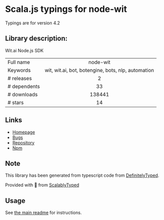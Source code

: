 
# Scala.js typings for node-wit

Typings are for version 4.2

## Library description:
Wit.ai Node.js SDK

|                    |                 |
| ------------------ | :-------------: |
| Full name          | node-wit |
| Keywords           | wit, wit.ai, bot, botengine, bots, nlp, automation |
| # releases         | 2 |
| # dependents       | 33 |
| # downloads        | 138441 |
| # stars            | 14 |

## Links
- [Homepage](https://github.com/wit-ai/node-wit#readme)
- [Bugs](https://github.com/wit-ai/node-wit/issues)
- [Repository](https://github.com/wit-ai/node-wit)
- [Npm](https://www.npmjs.com/package/node-wit)
    


## Note
This library has been generated from typescript code from [DefinitelyTyped](https://definitelytyped.org).

Provided with :purple_heart: from [ScalablyTyped](https://github.com/oyvindberg/ScalablyTyped)

## Usage
See [the main readme](../../readme.md) for instructions.


